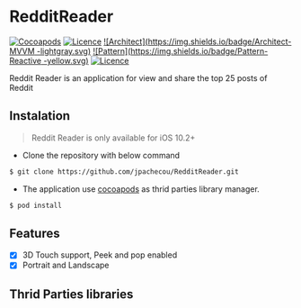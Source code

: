 # RedditReader

[![Cocoapods](https://img.shields.io/badge/Cocoapods-compatible-green.svg)](https://img.shields.io/badge/Cocoapods-compatible-green.svg)
[![Licence](https://img.shields.io/badge/Swift-3.0.1-orange.svg)](https://img.shields.io/badge/Swift-3.0.1-yellow.svg)
[![Architect](https://img.shields.io/badge/Architect-MVVM	-lightgray.svg)](https://img.shields.io/badge/Swift-3.0.1-yellow.svg)
[![Pattern](https://img.shields.io/badge/Pattern-Reactive	-yellow.svg)](https://img.shields.io/badge/Swift-3.0.1-yellow.svg)
[![Licence](https://img.shields.io/dub/l/vibe-d.svg)](https://img.shields.io/dub/l/vibe-d.svg)


Reddit Reader is an application for view and share the top 25 posts of Reddit

## Instalation

> Reddit Reader is only available for iOS 10.2+

 * Clone the repository with below command

```bash
$ git clone https://github.com/jpachecou/RedditReader.git
```

* The application use [cocoapods](http://cocoadocs.org/) as thrid parties library manager.

```bash
$ pod install
```

## Features

- [x] 3D Touch support, Peek and pop enabled
- [x] Portrait and Landscape

## Thrid Parties libraries

